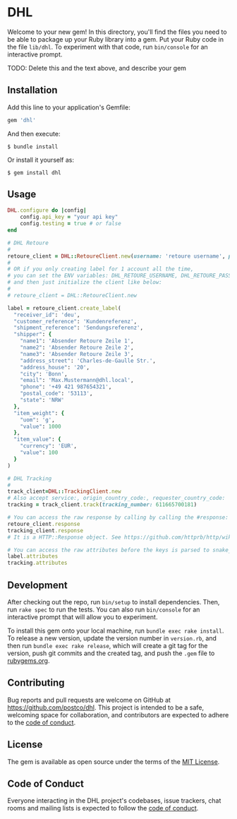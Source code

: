 # DHL

Welcome to your new gem! In this directory, you'll find the files you need to be able to package up your Ruby library into a gem. Put your Ruby code in the file `lib/dhl`. To experiment with that code, run `bin/console` for an interactive prompt.

TODO: Delete this and the text above, and describe your gem

## Installation

Add this line to your application's Gemfile:

```ruby
gem 'dhl'
```

And then execute:

    $ bundle install

Or install it yourself as:

    $ gem install dhl

## Usage

```ruby
DHL.configure do |config|
    config.api_key = "your api key"
    config.testing = true # or false
end

# DHL Retoure
#
retoure_client = DHL::RetoureClient.new(username: 'retoure username', password: 'retoure password')
#
# OR if you only creating label for 1 account all the time,
# you can set the ENV variables: DHL_RETOURE_USERNAME, DHL_RETOURE_PASSWORD,
# and then just initialize the client like below:
#
# retoure_client = DHL::RetoureClient.new

label = retoure_client.create_label(
  "receiver_id": 'deu',
  "customer_reference": 'Kundenreferenz',
  "shipment_reference": 'Sendungsreferenz',
  "shipper": {
    "name1": 'Absender Retoure Zeile 1',
    "name2": 'Absender Retoure Zeile 2',
    "name3": 'Absender Retoure Zeile 3',
    "address_street": 'Charles-de-Gaulle Str.',
    "address_house": '20',
    "city": 'Bonn',
    "email": 'Max.Mustermann@dhl.local',
    "phone": '+49 421 987654321',
    "postal_code": '53113',
    "state": 'NRW'
  },
  "item_weight": {
    "uom": 'g',
    "value": 1000
  },
  "item_value": {
    "currency": 'EUR',
    "value": 100
  }
)

# DHL Tracking
#
track_client=DHL::TrackingClient.new
# Also accept service:, origin_country_code:, requester_country_code:
tracking = track_client.track(tracking_number: 611665700181)

# You can access the raw response by calling by calling the #response:
retoure_client.response
tracking_client.response
# It is a HTTP::Response object. See https://github.com/httprb/http/wiki/Response-Handling for more info.

# You can access the raw attributes before the keys is parsed to snake_case by calling the #attributes:
label.attributes
tracking.attributes
```

## Development

After checking out the repo, run `bin/setup` to install dependencies. Then, run `rake spec` to run the tests. You can also run `bin/console` for an interactive prompt that will allow you to experiment.

To install this gem onto your local machine, run `bundle exec rake install`. To release a new version, update the version number in `version.rb`, and then run `bundle exec rake release`, which will create a git tag for the version, push git commits and the created tag, and push the `.gem` file to [rubygems.org](https://rubygems.org).

## Contributing

Bug reports and pull requests are welcome on GitHub at https://github.com/postco/dhl. This project is intended to be a safe, welcoming space for collaboration, and contributors are expected to adhere to the [code of conduct](https://github.com/postco/dhl/blob/main/CODE_OF_CONDUCT.md).

## License

The gem is available as open source under the terms of the [MIT License](https://opensource.org/licenses/MIT).

## Code of Conduct

Everyone interacting in the DHL project's codebases, issue trackers, chat rooms and mailing lists is expected to follow the [code of conduct](https://github.com/postco/dhl/blob/main/CODE_OF_CONDUCT.md).

